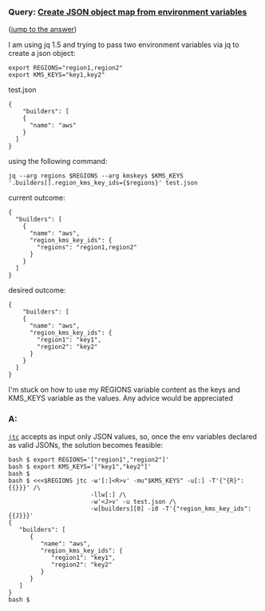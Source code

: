 ### Query: [Create JSON object map from environment variables](https://stackoverflow.com/questions/59985760/jq-create-json-object-map-from-environment-variables)
([jump to the answer](https://github.com/ldn-softdev/stackoverflow-json/blob/master/lib/Create%20JSON%20object%20map%20from%20environment%20variables.md#a))

I am using jq 1.5 and trying to pass two environment variables via jq to create a json object:

```
export REGIONS="region1,region2"
export KMS_KEYS="key1,key2"
```

test.json
```
{
    "builders": [
    {
      "name": "aws"
    }
  ]
}
```


using the following command:
```
jq --arg regions $REGIONS --arg kmskeys $KMS_KEYS '.builders[].region_kms_key_ids={$regions}' test.json
```

current outcome:
```
{
  "builders": [
    {
      "name": "aws",
      "region_kms_key_ids": {
        "regions": "region1,region2"
      }
    }
  ]
}
```


desired outcome:
```
{
    "builders": [
    {
      "name": "aws",
      "region_kms_key_ids": {
        "region1": "key1",
        "region2": "key2"
      }
    }
  ]
}
```

I'm stuck on how to use my REGIONS variable content as the keys and KMS_KEYS variable as the values. Any advice would be appreciated

### A:
[`jtc`](https://github.com/ldn-softdev/jtc) accepts as input only JSON values, so, once the env variables declared as valid JSONs,
the solution becomes feasible:
```
bash $ export REGIONS='["region1","region2"]'
bash $ export KMS_KEYS='["key1","key2"]'
bash $ 
bash $ <<<$REGIONS jtc -w'[:]<R>v' -mu"$KMS_KEYS" -u[:] -T'{"{R}":{{}}}' /\ 
                       -llw[:] /\
                       -w'<J>v' -u test.json /\
                       -w[builders][0] -i0 -T'{"region_kms_key_ids":{{J}}}'
{
   "builders": [
      {
         "name": "aws",
         "region_kms_key_ids": {
            "region1": "key1",
            "region2": "key2"
         }
      }
   ]
}
bash $ 






